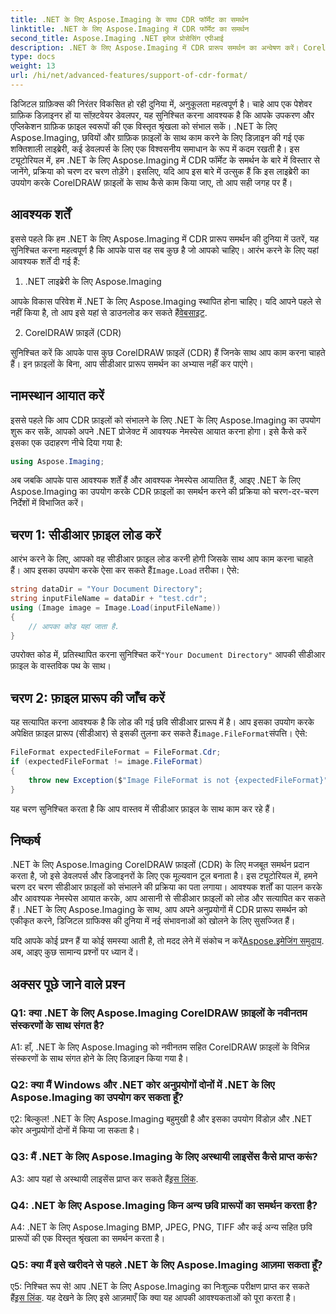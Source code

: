 ```yaml
---
title: .NET के लिए Aspose.Imaging के साथ CDR फॉर्मेट का समर्थन
linktitle: .NET के लिए Aspose.Imaging में CDR फॉर्मेट का समर्थन
second_title: Aspose.Imaging .NET इमेज प्रोसेसिंग एपीआई
description: .NET के लिए Aspose.Imaging में CDR प्रारूप समर्थन का अन्वेषण करें। CorelDRAW फ़ाइलों को लोड करने और सत्यापित करने के लिए चरण-दर-चरण मार्गदर्शिका। डेवलपर्स और डिजाइनरों के लिए बिल्कुल सही।
type: docs
weight: 13
url: /hi/net/advanced-features/support-of-cdr-format/
---
```

डिजिटल ग्राफ़िक्स की निरंतर विकसित हो रही दुनिया में, अनुकूलता महत्वपूर्ण है। चाहे आप एक पेशेवर ग्राफ़िक डिज़ाइनर हों या सॉफ़्टवेयर डेवलपर, यह सुनिश्चित करना आवश्यक है कि आपके उपकरण और एप्लिकेशन ग्राफ़िक फ़ाइल स्वरूपों की एक विस्तृत श्रृंखला को संभाल सकें। .NET के लिए Aspose.Imaging, छवियों और ग्राफ़िक फ़ाइलों के साथ काम करने के लिए डिज़ाइन की गई एक शक्तिशाली लाइब्रेरी, कई डेवलपर्स के लिए एक विश्वसनीय समाधान के रूप में कदम रखती है। इस ट्यूटोरियल में, हम .NET के लिए Aspose.Imaging में CDR फॉर्मेट के समर्थन के बारे में विस्तार से जानेंगे, प्रक्रिया को चरण दर चरण तोड़ेंगे। इसलिए, यदि आप इस बारे में उत्सुक हैं कि इस लाइब्रेरी का उपयोग करके CorelDRAW फ़ाइलों के साथ कैसे काम किया जाए, तो आप सही जगह पर हैं।

## आवश्यक शर्तें

इससे पहले कि हम .NET के लिए Aspose.Imaging में CDR प्रारूप समर्थन की दुनिया में उतरें, यह सुनिश्चित करना महत्वपूर्ण है कि आपके पास वह सब कुछ है जो आपको चाहिए। आरंभ करने के लिए यहां आवश्यक शर्तें दी गई हैं:

1. .NET लाइब्रेरी के लिए Aspose.Imaging

 आपके विकास परिवेश में .NET के लिए Aspose.Imaging स्थापित होना चाहिए। यदि आपने पहले से नहीं किया है, तो आप इसे यहां से डाउनलोड कर सकते हैं[वेबसाइट](https://releases.aspose.com/imaging/net/).

2. CorelDRAW फ़ाइलें (CDR)

सुनिश्चित करें कि आपके पास कुछ CorelDRAW फ़ाइलें (CDR) हैं जिनके साथ आप काम करना चाहते हैं। इन फ़ाइलों के बिना, आप सीडीआर प्रारूप समर्थन का अभ्यास नहीं कर पाएंगे।

## नामस्थान आयात करें

इससे पहले कि आप CDR फ़ाइलों को संभालने के लिए .NET के लिए Aspose.Imaging का उपयोग शुरू कर सकें, आपको अपने .NET प्रोजेक्ट में आवश्यक नेमस्पेस आयात करना होगा। इसे कैसे करें इसका एक उदाहरण नीचे दिया गया है:

```csharp
using Aspose.Imaging;
```

अब जबकि आपके पास आवश्यक शर्तें हैं और आवश्यक नेमस्पेस आयातित हैं, आइए .NET के लिए Aspose.Imaging का उपयोग करके CDR फ़ाइलों का समर्थन करने की प्रक्रिया को चरण-दर-चरण निर्देशों में विभाजित करें।

## चरण 1: सीडीआर फ़ाइल लोड करें

 आरंभ करने के लिए, आपको वह सीडीआर फ़ाइल लोड करनी होगी जिसके साथ आप काम करना चाहते हैं। आप इसका उपयोग करके ऐसा कर सकते हैं`Image.Load` तरीका। ऐसे:

```csharp
string dataDir = "Your Document Directory";
string inputFileName = dataDir + "test.cdr";
using (Image image = Image.Load(inputFileName))
{
    // आपका कोड यहां जाता है.
}
```

 उपरोक्त कोड में, प्रतिस्थापित करना सुनिश्चित करें`"Your Document Directory"` आपकी सीडीआर फ़ाइल के वास्तविक पथ के साथ।

## चरण 2: फ़ाइल प्रारूप की जाँच करें

 यह सत्यापित करना आवश्यक है कि लोड की गई छवि सीडीआर प्रारूप में है। आप इसका उपयोग करके अपेक्षित फ़ाइल प्रारूप (सीडीआर) से इसकी तुलना कर सकते हैं`image.FileFormat`संपत्ति। ऐसे:

```csharp
FileFormat expectedFileFormat = FileFormat.Cdr;
if (expectedFileFormat != image.FileFormat)
{
    throw new Exception($"Image FileFormat is not {expectedFileFormat}");
}
```

यह चरण सुनिश्चित करता है कि आप वास्तव में सीडीआर फ़ाइल के साथ काम कर रहे हैं।

## निष्कर्ष

.NET के लिए Aspose.Imaging CorelDRAW फ़ाइलों (CDR) के लिए मजबूत समर्थन प्रदान करता है, जो इसे डेवलपर्स और डिजाइनरों के लिए एक मूल्यवान टूल बनाता है। इस ट्यूटोरियल में, हमने चरण दर चरण सीडीआर फ़ाइलों को संभालने की प्रक्रिया का पता लगाया। आवश्यक शर्तों का पालन करके और आवश्यक नेमस्पेस आयात करके, आप आसानी से सीडीआर फ़ाइलों को लोड और सत्यापित कर सकते हैं। .NET के लिए Aspose.Imaging के साथ, आप अपने अनुप्रयोगों में CDR प्रारूप समर्थन को एकीकृत करने, डिजिटल ग्राफिक्स की दुनिया में नई संभावनाओं को खोलने के लिए सुसज्जित हैं।

 यदि आपके कोई प्रश्न हैं या कोई समस्या आती है, तो मदद लेने में संकोच न करें[Aspose.इमेजिंग समुदाय](https://forum.aspose.com/). अब, आइए कुछ सामान्य प्रश्नों पर ध्यान दें।

## अक्सर पूछे जाने वाले प्रश्न

### Q1: क्या .NET के लिए Aspose.Imaging CorelDRAW फ़ाइलों के नवीनतम संस्करणों के साथ संगत है?

A1: हाँ, .NET के लिए Aspose.Imaging को नवीनतम सहित CorelDRAW फ़ाइलों के विभिन्न संस्करणों के साथ संगत होने के लिए डिज़ाइन किया गया है।

### Q2: क्या मैं Windows और .NET कोर अनुप्रयोगों दोनों में .NET के लिए Aspose.Imaging का उपयोग कर सकता हूँ?

ए2: बिल्कुल! .NET के लिए Aspose.Imaging बहुमुखी है और इसका उपयोग विंडोज़ और .NET कोर अनुप्रयोगों दोनों में किया जा सकता है।

### Q3: मैं .NET के लिए Aspose.Imaging के लिए अस्थायी लाइसेंस कैसे प्राप्त करूं?

 A3: आप यहां से अस्थायी लाइसेंस प्राप्त कर सकते हैं[इस लिंक](https://purchase.aspose.com/temporary-license/).

### Q4: .NET के लिए Aspose.Imaging किन अन्य छवि प्रारूपों का समर्थन करता है?

A4: .NET के लिए Aspose.Imaging BMP, JPEG, PNG, TIFF और कई अन्य सहित छवि प्रारूपों की एक विस्तृत श्रृंखला का समर्थन करता है।

### Q5: क्या मैं इसे खरीदने से पहले .NET के लिए Aspose.Imaging आज़मा सकता हूँ?

 ए5: निश्चित रूप से! आप .NET के लिए Aspose.Imaging का निःशुल्क परीक्षण प्राप्त कर सकते हैं[इस लिंक](https://releases.aspose.com/). यह देखने के लिए इसे आज़माएँ कि क्या यह आपकी आवश्यकताओं को पूरा करता है।
